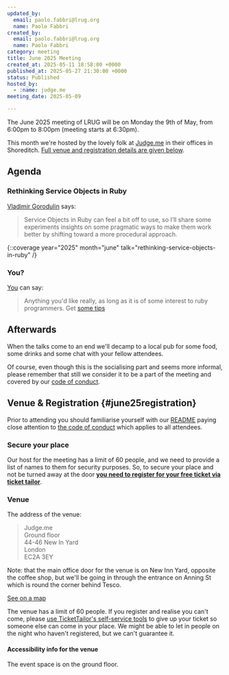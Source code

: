 ```yaml
---
updated_by:
  email: paolo.fabbri@lrug.org
  name: Paolo Fabbri
created_by:
  email: paolo.fabbri@lrug.org
  name: Paolo Fabbri
category: meeting
title: June 2025 Meeting
created_at: 2025-05-11 18:58:00 +0000
published_at: 2025-05-27 21:30:00 +0000
status: Published
hosted_by:
  - :name: judge.me
meeting_date: 2025-05-09

---
```


The June 2025 meeting of LRUG will be on Monday the 9th of
May, from 6:00pm to 8:00pm (meeting starts at 6:30pm).

This month we're hosted by the lovely folk at [Judge.me](https://judge.me)
in their offices in Shoreditch. [Full venue and
registration details are given below](#june25registration).

## Agenda

### Rethinking Service Objects in Ruby

[Vladimir Gorodulin](https://github.com/gorodulin/) says:

> Service Objects in Ruby can feel a bit off to use, so I’ll share some
> experiments insights on some pragmatic ways to make them work better by
> shifting toward a more procedural approach.

{::coverage year="2025" month="june" talk="rethinking-service-objects-in-ruby" /}

### You?

[You](mailto:talks@lrug.org?subject=I+have+a+talk+for+the+June+2025+LRUG+meeting) can say:

> Anything you'd like really, as long as it is of some interest to ruby
> programmers.  Get [some tips](https://readme.lrug.org/#subject-matter)

## Afterwards

When the talks come to an end we'll decamp to a local pub for some food, some
drinks and some chat with your fellow attendees.

Of course, even though this is the socialising part and seems more informal,
please remember that still we consider it to be a part of the meeting and
covered by our [code of conduct](http://readme.lrug.org/#code-of-conduct).

## Venue & Registration {#june25registration}

Prior to attending you should familiarise yourself with our
[README](http://readme.lrug.org/) paying close attention to [the code of
conduct](http://readme.lrug.org/#code-of-conduct) which applies to all
attendees.

### Secure your place

Our host for the meeting has a limit of 60 people, and we need to provide a
list of names to them for security purposes. So, to secure your place and not
be turned away at the door **[you need to register for your free ticket via
ticket tailor][june2025-ticket-tailor]**.

### Venue

The address of the venue:

> Judge.me<br/>Ground floor<br/>44-46 New In Yard<br/>London<br/>EC2A 3EY

Note: that the main office door for the venue is on New Inn Yard, opposite the
coffee shop, but we'll be going in through the entrance on Anning St which is
round the corner behind Tesco.

[See on a map][venue]

The venue has a limit of 60 people. If you register and realise you can't come,
please [use TicketTailor's self-service
tools](https://www.tickettailor.com/self-service/lrug) to give up your ticket
so someone else can come in your place. We might be able to let in people on
the night who haven't registered, but we can't guarantee it.

#### Accessibility info for the venue

The event space is on the ground floor.

[june2025-ticket-tailor]: https://buytickets.at/lrug/1719244
[venue]: https://osm.org/go/euu6F7Xzz?m=
